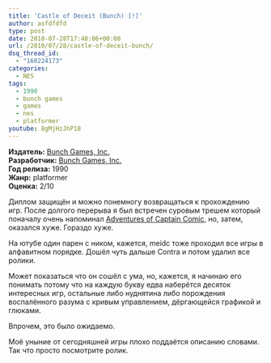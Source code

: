 ```yaml
---
title: 'Castle of Deceit (Bunch) [!]'
author: asfdfdfd
type: post
date: 2010-07-28T17:48:06+00:00
url: /2010/07/28/castle-of-deceit-bunch/
dsq_thread_id:
  - "160224173"
categories:
  - NES
tags:
  - 1990
  - bunch games
  - games
  - nes
  - platformer
youtube: 8gMjHzJhP18
---
```

**Издатель:** [Bunch Games, Inc.][1]  
**Разработчик:** [Bunch Games, Inc.][1]  
**Год релиза:** 1990  
**Жанр:** platformer  
**Оценка:** 2/10

Диплом защищён и можно понемногу возвращаться к прохождению игр. После долгого перерыва я был встречен суровым трешем который поначалу очень напоминал [Adventures of Captain Comic][2], но, затем, оказался хуже. Гораздо хуже.

<!--more-->

На ютубе один парен с ником, кажется, meidc тоже проходил все игры в алфавитном порядке. Дошёл чуть дальше Contra и потом удалил все ролики.

Может показаться что он сошёл с ума, но, кажется, я начинаю его понимать потому что на каждую букву едва наберётся десяток интересных игр, остальные либо нуднятина либо порождения воспалённого разума с кривым управлением, дёргающейся графикой и глюками.

Впрочем, это было ожидаемо.

Моё уныние от сегодняшней игры плохо поддаётся описанию словами. Так что просто посмотрите ролик.

 [1]: https://www.mobygames.com/company/bunch-games
 [2]: /2009/01/21/adventures-of-captain-comic-the-u/